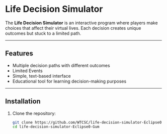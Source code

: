 # Life Decision Simulator  

The **Life Decision Simulator** is an interactive program where players make choices that affect their virtual lives. Each decision creates unique outcomes but stuck to a limited path. 

---

## Features  
- Multiple decision paths with different outcomes  
- Limited Events 
- Simple, text-based interface  
- Educational tool for learning decision-making purposes 

---

## Installation  

1. Clone the repository:  
   ```bash
   git clone https://github.com/WTCSC/life-decision-simulator-Eclipse0-Gum
   cd life-decision-simulator-Eclipse0-Gum
